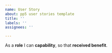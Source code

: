 ```yaml
---
name: User Story
about: pp5 user stories template
title: ''
labels: ''
assignees: ''

---
```


As a **role** I can **capability**, so that **received benefit**.
